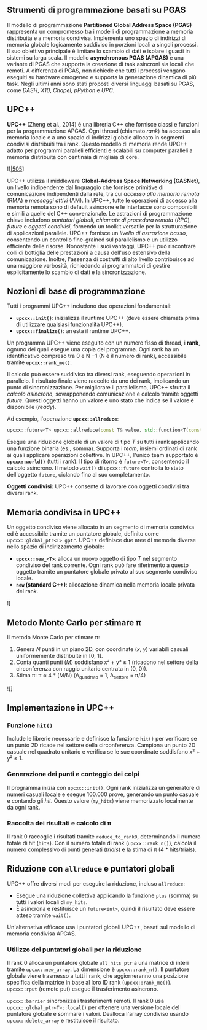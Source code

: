 
## Strumenti di programmazione basati su PGAS

Il modello di programmazione **Partitioned Global Address Space (PGAS)** rappresenta un compromesso tra i modelli di programmazione a memoria distribuita e a memoria condivisa.  Implementa uno spazio di indirizzi di memoria globale logicamente suddiviso in porzioni locali a singoli processi. Il suo obiettivo principale è limitare lo scambio di dati e isolare i guasti in sistemi su larga scala. Il modello **asynchronous PGAS (APGAS)** è una variante di PGAS che supporta la creazione di task asincroni sia locali che remoti. A differenza di PGAS, non richiede che tutti i processi vengano eseguiti su hardware omogeneo e supporta la generazione dinamica di più task. Negli ultimi anni sono stati proposti diversi linguaggi basati su PGAS, come *DASH*, *X10*, *Chapel*, *pPython* e *UPC*.

## UPC++

**UPC++** (Zheng et al., 2014) è una libreria C++ che fornisce classi e funzioni per la programmazione APGAS. Ogni thread (chiamato *rank*) ha accesso alla memoria locale e a uno spazio di indirizzi globale allocato in segmenti condivisi distribuiti tra i rank. Questo modello di memoria rende UPC++ adatto per programmi paralleli efficienti e scalabili su computer paralleli a memoria distribuita con centinaia di migliaia di core.

![[|505](_page_2_Figure_5.jpeg)]

UPC++ utilizza il middleware **Global-Address Space Networking (GASNet)**, un livello indipendente dal linguaggio che fornisce primitive di comunicazione indipendenti dalla rete, tra cui *accesso alla memoria remota* (RMA) e *messaggi attivi* (AM).  In UPC++, tutte le operazioni di accesso alla memoria remota sono di default asincrone e le interfacce sono componibili e simili a quelle del C++ convenzionale. Le astrazioni di programmazione chiave includono *puntatori globali*, *chiamate di procedura remota* (*RPC*), *future* e *oggetti condivisi*, fornendo un toolkit versatile per la strutturazione di applicazioni parallele. UPC++ fornisce un *livello di astrazione basso*, consentendo un controllo fine-grained sul parallelismo e un utilizzo efficiente delle risorse.  Nonostante i suoi vantaggi, UPC++ può riscontrare colli di bottiglia delle prestazioni a causa dell'uso estensivo della comunicazione. Inoltre, l'assenza di costrutti di alto livello contribuisce ad una maggiore verbosità, richiedendo ai programmatori di gestire esplicitamente lo scambio di dati e la sincronizzazione.


## Nozioni di base di programmazione

Tutti i programmi UPC++ includono due operazioni fondamentali:

* **`upcxx::init()`**: inizializza il runtime UPC++ (deve essere chiamata prima di utilizzare qualsiasi funzionalità UPC++).
* **`upcxx::finalize()`**: arresta il runtime UPC++.

Un programma UPC++ viene eseguito con un numero fisso di thread, i **rank**, ognuno dei quali esegue una copia del programma. Ogni rank ha un identificativo compreso tra 0 e N −1 (N è il numero di rank), accessibile tramite **`upcxx::rank_me()`**.



Il calcolo può essere suddiviso tra diversi rank, eseguendo operazioni in parallelo. Il risultato finale viene raccolto da uno dei rank, implicando un punto di sincronizzazione. Per migliorare il parallelismo, UPC++ sfrutta il *calcolo asincrono*, sovrapponendo comunicazione e calcolo tramite oggetti *future*.  Questi oggetti hanno un valore e uno stato che indica se il valore è disponibile (*ready*).


Ad esempio, l'operazione **`upcxx::allreduce`**:

```c++
upcxx::future<T> upcxx::allreduce(const T& value, std::function<T(const T&, const T&)> op, upcxx::team team = upcxx::world());
```

Esegue una riduzione globale di un valore di tipo *T* su tutti i rank applicando una funzione binaria (es., somma). Supporta i *team*, insiemi ordinati di rank ai quali applicare operazioni collettive. In UPC++, l'unico team supportato è **`upcxx::world()`** (tutti i rank). Il tipo di ritorno è `future<T>`, consentendo il calcolo asincrono. Il metodo `wait()` di `upcxx::future` controlla lo stato dell'oggetto `future`, ciclando fino al suo completamento.


**Oggetti condivisi:** UPC++ consente di lavorare con oggetti condivisi tra diversi rank.



## Memoria condivisa in UPC++

Un oggetto condiviso viene allocato in un segmento di memoria condivisa ed è accessibile tramite un puntatore globale, definito come `upcxx::global_ptr<T> gptr`. UPC++ definisce due aree di memoria diverse nello spazio di indirizzamento globale:

* **`upcxx::new_<T>`**: alloca un nuovo oggetto di tipo *T* nel segmento condiviso del rank corrente. Ogni rank può fare riferimento a questo oggetto tramite un puntatore globale privato al suo segmento condiviso locale.
* **`new` (standard C++)**: allocazione dinamica nella memoria locale privata del rank.

![[](_page_7_Figure_7.jpeg)

## Metodo Monte Carlo per stimare π

Il metodo Monte Carlo per stimare π:

1. Genera *N* punti in un piano 2D, con coordinate (*x*, *y*) variabili casuali uniformemente distribuite in [0, 1].
2. Conta quanti punti (*M*) soddisfano x² + y² ≤ 1 (ricadono nel settore della circonferenza con raggio unitario centrata in (0, 0)).
3. Stima π: π ≈ 4 * (M/N)  (A<sub>quadrato</sub> = 1, A<sub>settore</sub> = π/4)

![[](_page_8_Figure_6.jpeg)]

## Implementazione in UPC++

### Funzione `hit()`

Include le librerie necessarie e definisce la funzione `hit()` per verificare se un punto 2D ricade nel settore della circonferenza.  Campiona un punto 2D casuale nel quadrato unitario e verifica se le sue coordinate soddisfano x² + y² ≤ 1.



### Generazione dei punti e conteggio dei colpi

Il programma inizia con `upcxx::init()`. Ogni rank inizializza un generatore di numeri casuali locale e esegue 100.000 prove, generando un punto casuale e contando gli *hit*. Questo valore (`my_hits`) viene memorizzato localmente da ogni rank.


### Raccolta dei risultati e calcolo di π

Il rank 0 raccoglie i risultati tramite `reduce_to_rank0`, determinando il numero totale di hit (`hits`).  Con il numero totale di rank (`upcxx::rank_n()`), calcola il numero complessivo di punti generati (*trials*) e la stima di π (4 * hits/trials).



## Riduzione con `allreduce` e puntatori globali

UPC++ offre diversi modi per eseguire la riduzione, incluso `allreduce`:

* Esegue una riduzione collettiva applicando la funzione `plus` (somma) su tutti i valori locali di `my_hits`.
* È asincrona e restituisce un `future<int>`, quindi il risultato deve essere atteso tramite `wait()`.

Un'alternativa efficace usa i puntatori globali UPC++, basati sul modello di memoria condivisa APGAS.

### Utilizzo dei puntatori globali per la riduzione

Il rank 0 alloca un puntatore globale `all_hits_ptr` a una matrice di interi tramite `upcxx::new_array`. La dimensione è `upcxx::rank_n()`. Il puntatore globale viene trasmesso a tutti i rank, che aggiorneranno una posizione specifica della matrice in base al loro ID rank (`upcxx::rank_me()`).  `upcxx::rput` (remote put) esegue il trasferimento asincrono.



`upcxx::barrier` sincronizza i trasferimenti remoti.  Il rank 0 usa `upcxx::global_ptr<T>::local()` per ottenere una versione locale del puntatore globale e sommare i valori.  Dealloca l'array condiviso usando `upcxx::delete_array` e restituisce il risultato.


